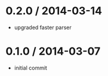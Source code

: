 
0.2.0 / 2014-03-14
==================

 * upgraded faster parser

0.1.0 / 2014-03-07
==================

 * initial commit

